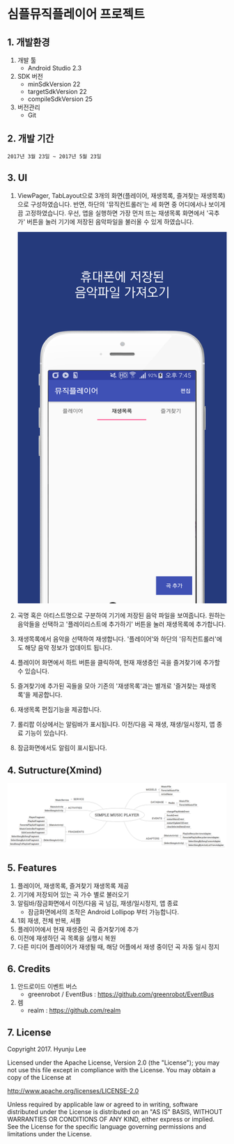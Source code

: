 # 심플뮤직플레이어 프로젝트
## 1. 개발환경
1. 개발 툴 
    * Android Studio 2.3
2. SDK 버전
    * minSdkVersion 22
    * targetSdkVersion 22
    * compileSdkVersion 25
3. 버전관리 
    * Git

## 2. 개발 기간
    2017년 3월 23일 ~ 2017년 5월 23일
    
## 3. UI

1. ViewPager, TabLayout으로 3개의 화면(플레이어, 재생목록, 즐겨찾는 재생목록)으로 구성하였습니다. 
반면, 하단의 '뮤직컨트롤러'는 세 화면 중 어디에서나 보이게끔 고정하였습니다. 
우선, 앱을 실행하면 가장 먼저 뜨는 재생목록 화면에서 '곡추가' 버튼을 눌러 기기에 저장된 음악파일을 불러올 수 있게 하였습니다.

    ![screensh](https://github.com/HyunjuLee521/MusicPlayerProject/blob/master/ui1.png)

1. 곡명 혹은 아티스트명으로 구분하여 기기에 저장된 음악 파일을 보여줍니다. 원하는 음악들을 선택하고 '플레이리스트에 추가하기' 버튼을 눌러 재생목록에 추가합니다.

1. 재생목록에서 음악을 선택하여 재생합니다. '플레이어'와 하단의 '뮤직컨트롤러'에도 해당 음악 정보가 업데이트 됩니다.

1. 플레이어 화면에서 하트 버튼을 클릭하여, 현재 재생중인 곡을 즐겨찾기에 추가할 수 있습니다.
 
1. 즐겨찾기에 추가된 곡들을 모아 기존의 '재생목록'과는 별개로 '즐겨찾는 재생목록'을 제공합니다.

1. 재생목록 편집기능을 제공합니다.

1. 롤리팝 이상에서는 알림바가 표시됩니다. 이전/다음 곡 재생, 재생/일시정지, 앱 종료 기능이 있습니다. 

1. 잠금화면에서도 알림이 표시됩니다. 


## 4. Sutructure(Xmind)
![screensh](https://github.com/HyunjuLee521/MusicPlayerProject/blob/master/structure.png)

## 5. Features
1. 플레이어, 재생목록, 즐겨찾기 재생목록 제공
2. 기기에 저장되어 있는 곡 가수 별로 불러오기
3. 알림바/잠금화면에서 이전/다음 곡 넘김, 재생/일시정지, 앱 종료
    * 잠금화면에서의 조작은 Android Lollipop 부터 가능합니다.
4. 1회 재생, 전체 반복, 셔플
5. 플레이어에서 현재 재생중인 곡 즐겨찾기에 추가
6. 이전에 재생하던 곡 목록을 실행시 복원
7. 다른 미디어 플레이어가 재생될 때, 해당 어플에서 재생 중이던 곡 자동 일시 정지

## 6. Credits

1. 안드로이드 이벤트 버스
    * greenrobot / EventBus : https://github.com/greenrobot/EventBus
2. 렘
    * realm : https://github.com/realm
    


## 7. License
Copyright 2017. Hyunju Lee

Licensed under the Apache License, Version 2.0 (the "License"); you may not use this file except in compliance with the License. You may obtain a copy of the License at

http://www.apache.org/licenses/LICENSE-2.0

Unless required by applicable law or agreed to in writing, software distributed under the License is distributed on an "AS IS" BASIS, WITHOUT WARRANTIES OR CONDITIONS OF ANY KIND, either express or implied. See the License for the specific language governing permissions and limitations under the License.




